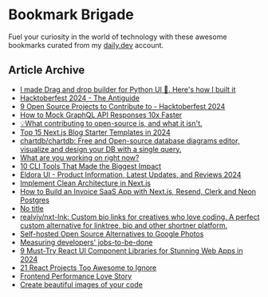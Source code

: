 # Bookmark Brigade
Fuel your curiosity in the world of technology with these awesome bookmarks curated from my [daily.dev](https://app.daily.dev/Anmol-Baranwal) account.

## Article Archive

<!-- DAILY-DEV-BOOKMARKS:START -->
- [I made Drag and drop builder for Python UI 🤯. Here&#39;s how I built it](https://app.daily.dev/posts/TUh3yBu83?utm_source=rss&utm_medium=bookmarks&utm_campaign=iWZFqWGzJuZ3TMf4ZW9aZ)
- [Hacktoberfest 2024 - The Antiguide](https://app.daily.dev/posts/ysBo3dp5E?utm_source=rss&utm_medium=bookmarks&utm_campaign=iWZFqWGzJuZ3TMf4ZW9aZ)
- [9 Open Source Projects to Contribute to - Hacktoberfest 2024](https://app.daily.dev/posts/8jU52nJWC?utm_source=rss&utm_medium=bookmarks&utm_campaign=iWZFqWGzJuZ3TMf4ZW9aZ)
- [How to Mock GraphQL API Responses 10x Faster](https://app.daily.dev/posts/hitGRemrI?utm_source=rss&utm_medium=bookmarks&utm_campaign=iWZFqWGzJuZ3TMf4ZW9aZ)
- [💡What contributing to open-source is, and what it isn&#39;t.](https://app.daily.dev/posts/HlmIzTL8V?utm_source=rss&utm_medium=bookmarks&utm_campaign=iWZFqWGzJuZ3TMf4ZW9aZ)
- [Top 15 Next.js Blog Starter Templates in 2024](https://app.daily.dev/posts/56FsEeFHi?utm_source=rss&utm_medium=bookmarks&utm_campaign=iWZFqWGzJuZ3TMf4ZW9aZ)
- [chartdb/chartdb: Free and Open-source database diagrams editor, visualize and design your DB with a single query.](https://app.daily.dev/posts/KkMPsuqq3?utm_source=rss&utm_medium=bookmarks&utm_campaign=iWZFqWGzJuZ3TMf4ZW9aZ)
- [What are you working on right now?](https://app.daily.dev/posts/GHz1w8PDM?utm_source=rss&utm_medium=bookmarks&utm_campaign=iWZFqWGzJuZ3TMf4ZW9aZ)
- [10 CLI Tools That Made the Biggest Impact](https://app.daily.dev/posts/pqohBwJgO?utm_source=rss&utm_medium=bookmarks&utm_campaign=iWZFqWGzJuZ3TMf4ZW9aZ)
- [Eldora UI - Product Information, Latest Updates, and Reviews 2024](https://app.daily.dev/posts/39wNjwv0r?utm_source=rss&utm_medium=bookmarks&utm_campaign=iWZFqWGzJuZ3TMf4ZW9aZ)
- [Implement Clean Architecture in Next.js](https://app.daily.dev/posts/dztiZSSbK?utm_source=rss&utm_medium=bookmarks&utm_campaign=iWZFqWGzJuZ3TMf4ZW9aZ)
- [How to Build an Invoice SaaS App with Next.js, Resend, Clerk and Neon Postgres](https://app.daily.dev/posts/NSVtxyWeH?utm_source=rss&utm_medium=bookmarks&utm_campaign=iWZFqWGzJuZ3TMf4ZW9aZ)
- [No title](https://app.daily.dev/posts/hOGH42Mdw?utm_source=rss&utm_medium=bookmarks&utm_campaign=iWZFqWGzJuZ3TMf4ZW9aZ)
- [realvjy/nxt-lnk: Custom bio links for creatives who love coding. A perfect custom alternative for linktree, bio and other shortner platform.](https://app.daily.dev/posts/Y5nIf9zqB?utm_source=rss&utm_medium=bookmarks&utm_campaign=iWZFqWGzJuZ3TMf4ZW9aZ)
- [Self-hosted Open Source Alternatives to Google Photos](https://app.daily.dev/posts/ZrH2K1PRU?utm_source=rss&utm_medium=bookmarks&utm_campaign=iWZFqWGzJuZ3TMf4ZW9aZ)
- [Measuring developers&#39; jobs-to-be-done](https://app.daily.dev/posts/Ivc4MbIT7?utm_source=rss&utm_medium=bookmarks&utm_campaign=iWZFqWGzJuZ3TMf4ZW9aZ)
- [9 Must-Try React UI Component Libraries for Stunning Web Apps in 2024](https://app.daily.dev/posts/8wL1eXI5s?utm_source=rss&utm_medium=bookmarks&utm_campaign=iWZFqWGzJuZ3TMf4ZW9aZ)
- [21 React Projects Too Awesome to Ignore](https://app.daily.dev/posts/oA67W4rI1?utm_source=rss&utm_medium=bookmarks&utm_campaign=iWZFqWGzJuZ3TMf4ZW9aZ)
- [Frontend Performance Love Story](https://app.daily.dev/posts/TxLr9ZRGq?utm_source=rss&utm_medium=bookmarks&utm_campaign=iWZFqWGzJuZ3TMf4ZW9aZ)
- [Create beautiful images of your code](https://app.daily.dev/posts/As26erti4?utm_source=rss&utm_medium=bookmarks&utm_campaign=iWZFqWGzJuZ3TMf4ZW9aZ)
<!-- DAILY-DEV-BOOKMARKS:END -->

